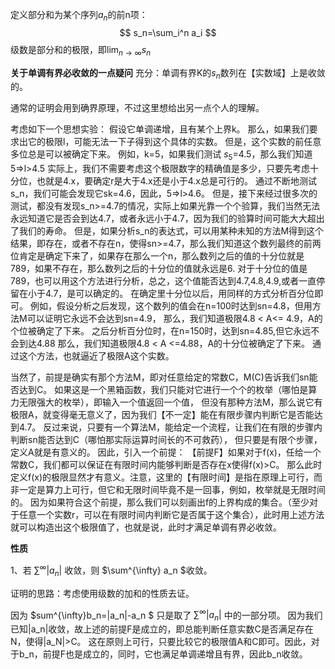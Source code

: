 定义部分和为某个序列$a_n$的前n项：
$$
s_n=\sum_i^n a_i
$$
级数是部分和的极限，即$\lim_{n\rightarrow \infty}s_n$

**关于单调有界必收敛的一点疑问**
充分：单调有界K的$s_n$数列在【实数域】上是收敛的。

通常的证明会用到确界原理，不过这里想给出另一点个人的理解。

考虑如下一个思想实验：
假设它单调递增，且有某个上界k。
那么，如果我们要求出它的极限l，可能无法一下子得到这个具体的实数。
但是，这个实数的前任意多位总是可以被确定下来。
例如，k=5，如果我们测试 $s_5$=4.5，那么我们知道5=>l>4.5
实际上，我们不需要考虑这个极限数字的精确值是多少，只要先考虑十分位，也就是4.x，要确定r是大于4.x还是小于4.x总是可行的。
通过不断地测试s_n，我们可能会发现它sk=4.6，因此，5=>l>4.6。
但是，接下来经过很多次的测试，都没有发现s_n>=4.7的情况，实际上如果光靠一个个验算，我们当然无法永远知道它是否会到达4.7，或者永远小于4.7，因为我们的验算时间可能大大超出了我们的寿命。
但是，如果分析s_n的表达式，可以用某种未知的方法M得到这个结果，即存在，或者不存在n，使得sn>=4.7，那么我们知道这个数列最终的前两位肯定是确定下来了，如果存在那么一个n，那么数列之后的值的十分位就是789，如果不存在，那么数列之后的十分位的值就永远是6.
对于十分位的值是789，也可以用这个方法进行分析，总之，这个值能否达到4.7,4.8,4.9,或者一直停留在小于4.7，是可以确定的。
在确定里十分位以后，用同样的方式分析百分位即可。
例如，假设分析之后发现，这个数列的值会在n=100时达到sn=4.8，但用方法M可以证明它永远不会达到sn=4.9，
那么，我们知道极限4.8 < A<= 4.9，A的个位被确定了下来。
之后分析百分位时，在n=150时，达到sn=4.85,但它永远不会到达4.88
那么，我们知道极限4.8 < A <=4.88，A的十分位被确定了下来。
通过这个方法，也就逼近了极限A这个实数。

当然了，前提是确实有那个方法M，即对任意给定的常数C，M(C)告诉我们sn能否达到C。
如果这是一个黑箱函数，我们只能对它进行一个个的枚举（哪怕是算力无限强大的枚举），即输入一个值返回一个值，
但没有那种方法M，那么说它有极限A，就变得毫无意义了，因为我们【不一定】能在有限步骤内判断它是否能达到4.7。
反过来说，只要有一个算法M，能给定一个流程，让我们在有限的步骤内判断sn能否达到C（哪怕那实际运算时间长的不可救药），
但只要是有限个步骤，定义A就是有意义的。
因此，引入一个前提：
【前提F】如果对于f(x)，任给一个常数C，我们都可以保证在有限时间内能够判断是否存在x使得f(x)>C。
那么此时定义f(x)的极限显然才有意义。注意，这里的【有限时间】是指在原理上可行，而非一定是算力上可行，但它和无限时间毕竟不是一回事，例如，枚举就是无限时间的。
因为如果符合这个前提，那么我们可以刻画出f的上界构成的集合。（至少对于任意一个实数r，可以在有限时间内判断它是否属于这个集合），此时用上述方法就可以构造出这个极限值了，也就是说，此时才满足单调有界必收敛。

**性质**

1、若 $\sum^{\infty} |a_n|$ 收敛，则 $\sum^{\infty} a_n $收敛。

证明的思路：考虑使用级数的加和的性质去证。

因为 $sum^{\infty}b_n=|a_n|-a_n $ 只是取了 $\sum^{\infty} |a_n|$ 中的一部分项。
因为我们已知|a_n|收敛，故上述的前提F是成立的，即总能判断任意实数C是否满足存在N，使得|a_N|>C。
这在原则上可行，只要比较它的极限值A和C即可。因此，对于b_n，前提F也是成立的，同时，它也满足单调递增且有界，因此b_n收敛。
